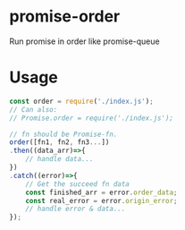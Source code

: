 # promise-order
Run promise in order like promise-queue

# Usage
``` javascript
const order = require('./index.js');
// Can also:
// Promise.order = require('./index.js');

// fn should be Promise-fn.
order([fn1, fn2, fn3...])
.then((data_arr)=>{
    // handle data...
})
.catch((error)=>{
    // Get the succeed fn data
    const finished_arr = error.order_data;
    const real_error = error.origin_error;
    // handle error & data...
});
```
